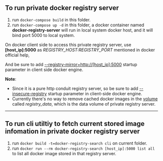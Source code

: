 To run private docker registry server
------

1. run `docker-compose build` in this folder.
2. run `docker-compose up -d` in this folder, a docker container named **docker-registry-server** will run in local system docker host, and it will bind port 5000 to local system.

On docker client side to access this private registry server, use **[host_ip]:5000** as *REGISTRY_HOST:REGISTRY_PORT* mentioned in docker official help,

And be sure to add [--registry-mirror=http://[host_ip]:5000](https://github.com/docker/distribution/blob/master/docs/mirror.md#configuring-the-docker-daemon) startup parameter in client side docker engine.

**Note**: 

* Since it is a pure http conduit registry server, so be sure to add [--insecure-registry](https://docs.docker.com/registry/insecure/#deploying-a-plain-http-registry) startup parameter in client-side docker engine.
* Currently there's no way to remove cached docker images in the [volume](https://docs.docker.com/engine/userguide/dockervolumes/#data-volumes) called *registry_data*, which is the data volume of private registry server.

<hr/>

To run cli utiltiy to fetch current stored image infomation in private docker registry server
------

1. run `docker build -t=docker-registry-search cli` on current folder.
2. run  `docker run --rm docker-registry-search [host_ip]:5000 list all` to list all docker image stored in that registry server.